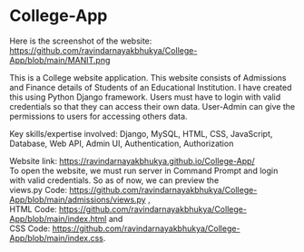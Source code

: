 # College-App
Here is the screenshot of the website: https://github.com/ravindarnayakbhukya/College-App/blob/main/MANIT.png

This is a College website application. This website consists of Admissions and Finance details of  Students of an Educational Institution. I have created this using Python Django framework. Users must have to login with valid credentials so that they can access their own data. User-Admin can give the permissions to users for accessing others data.

Key skills/expertise involved: Django, MySQL, HTML, CSS, JavaScript, Database, Web API, Admin UI, Authentication, Authorization

Website link: https://ravindarnayakbhukya.github.io/College-App/                                        
To open the website, we must run server in Command Prompt and login  with valid credentials. So as of now, we can preview the                     
views.py Code: https://github.com/ravindarnayakbhukya/College-App/blob/main/admissions/views.py ,                 
HTML Code: https://github.com/ravindarnayakbhukya/College-App/blob/main/index.html and                  
CSS Code: https://github.com/ravindarnayakbhukya/College-App/blob/main/index.css.
